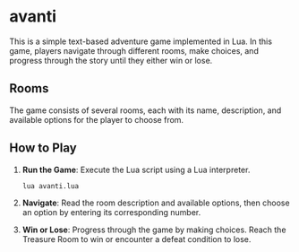 # avanti
This is a simple text-based adventure game implemented in Lua. In this game, players navigate through different rooms, make choices, and progress through the story until they either win or lose.

## Rooms

The game consists of several rooms, each with its name, description, and available options for the player to choose from.

## How to Play

1. **Run the Game**: Execute the Lua script using a Lua interpreter.

   ```bash
   lua avanti.lua
   ```

2. **Navigate**: Read the room description and available options, then choose an option by entering its corresponding number.

3. **Win or Lose**: Progress through the game by making choices. Reach the Treasure Room to win or encounter a defeat condition to lose.
